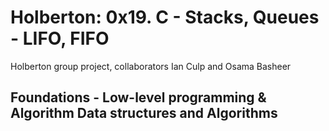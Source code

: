# Holberton: 0x19. C - Stacks, Queues - LIFO, FIFO
Holberton group project, collaborators Ian Culp and Osama Basheer
## Foundations - Low-level programming & Algorithm  Data structures and Algorithms

